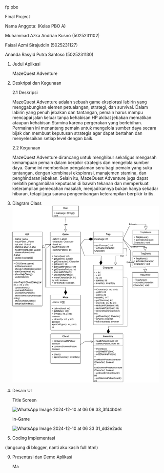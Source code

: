 fp pbo

Final Project

Nama Anggota: (Kelas PBO A)

Muhammad Azka Andrian Kusno        (5025231102)

Faisal Azmi Sirajuddin                          (5025231127)

Ananda Rasyid Putra Santoso               (5025231130)

1. Judul Aplikasi

    MazeQuest Adventure
   
3. Deskripsi dan Kegunaan

    2.1 Deskripsi

    MazeQuest Adventure adalah sebuah game eksplorasi labirin yang menggabungkan elemen petualangan, strategi, dan survival. Dalam labirin yang penuh jebakan dan tantangan, pemain harus mampu mencapai jalan keluar tanpa kehabisan HP akibat jebakan mematikan ataupun kehabisan Stamina karena pergerakan yang berlebihan. Permainan ini menantang pemain untuk mengelola sumber daya secara bijak dan membuat keputusan strategis agar dapat bertahan dan menyelesaikan setiap level dengan baik.

    2.2 Kegunaan
   
    MazeQuest Adventure dirancang untuk menghibur sekaligus mengasah kemampuan pemain dalam berpikir strategis dan mengelola sumber daya. Game ini memberikan pengalaman seru bagi pemain yang suka tantangan, dengan kombinasi eksplorasi, manajemen stamina, dan penghindaran jebakan. Selain itu, MazeQuest Adventure juga dapat melatih pengambilan keputusan di bawah tekanan dan memperkuat keterampilan pemecahan masalah, menjadikannya bukan hanya sekadar hiburan, tetapi juga sarana pengembangan keterampilan berpikir kritis.

5. Diagram Class
   ![image](https://github.com/Rasyid637/File1/blob/main/DiagramClassFpPBO.png)

7. Desain UI

   Title Screen
   
   ![WhatsApp Image 2024-12-10 at 06 09 33_3f44b0e1](https://github.com/user-attachments/assets/44396654-bc8e-4ebb-be48-5398f2586a5b)

   In-Game
   
   ![WhatsApp Image 2024-12-10 at 06 33 31_dd3e2adc](https://github.com/user-attachments/assets/81ad396e-9fa3-4214-9790-9f560d491bad)



9. Coding Implementasi
   
(langsung di blogger, nanti aku kasih full html)

9. Presentasi dan Demo Aplikasi

    Ma
